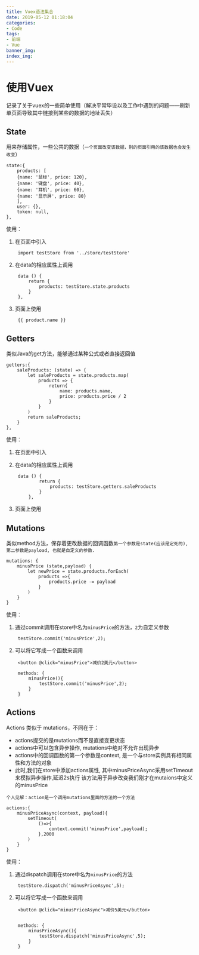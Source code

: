 ```yaml
---
title: Vuex语法集合
date: 2019-05-12 01:18:04
categories:
- Code
tags:
- 前端
- Vue
banner_img: 
index_img: 
---
```


# 使用Vuex
记录了关于vuex的一些简单使用（解决平常毕设以及工作中遇到的问题——刷新单页面导致其中链接到某些的数据的地址丢失）

## State
用来存储属性，一些公共的数据（`一个页面改变该数据，别的页面引用的该数据也会发生改变`）

	state:{ 
	    products: [
	    {name: '鼠标', price: 120},
	    {name: '键盘', price: 40},
	    {name: '耳机', price: 60},
	    {name: '显示屏', price: 80}
	    ],
	    user: {},
	    token: null,
	},

使用：

1. 在页面中引入


        import testStore from '../store/testStore'


2. 在data的相应属性上调用

        data () {
            return {
                products: testStore.state.products
            }
        },


3. 页面上使用

        {{ product.name }}


## Getters
类似Java的get方法，能够通过某种公式或者直接返回值

    getters:{
        saleProducts: (state) => {
            let saleProducts = state.products.map(
                products => {
                    return{
                        name: products.name,
                        price: products.price / 2
                    }
                }
            )
            return saleProducts;
        }
    },






使用：

1. 在页面中引入

2. 在data的相应属性上调用

        data () {
                return {
                    products: testStore.getters.saleProducts
                }
            },


3. 页面上使用

## Mutations
类似method方法，保存着更改数据的回调函数`第一个参数是state(应该是定死的), 第二参数是payload, 也就是自定义的参数.`

	mutations: {
	    minusPrice (state,payload) {
	        let newPrice = state.products.forEach(
	            products =>{
	                products.price -= payload
	            }
	        )
	    }
	}

使用：

1. 通过commit调用在store中名为`minusPrice`的方法，`2`为自定义参数


        testStore.commit('minusPrice',2);


2. 可以将它写成一个函数来调用


        <button @click="minusPrice">减价2美元</button>
  
        methods: {
            minusPrice(){
                testStore.commit('minusPrice',2);
            }
        }


## Actions
Actions 类似于 mutations，不同在于：

- actions提交的是mutations而不是直接变更状态
- actions中可以包含异步操作, mutations中绝对不允许出现异步
- actions中的回调函数的第一个参数是context, 是一个与store实例具有相同属性和方法的对象
- 此时,我们在store中添加actions属性, 其中minusPriceAsync采用setTimeout来模拟异步操作,延迟2s执行 该方法用于异步改变我们刚才在mutaions中定义的minusPrice

`个人见解：action是一个调用mutations里面的方法的一个方法`


	actions:{
	    minusPriceAsync(context, payload){
	        setTimeout(
	            ()=>{
	                context.commit('minusPrice',payload);
	            },2000
	        )
	    }
	}

使用：

1. 通过dispatch调用在store中名为`minusPrice`的方法


        testStore.dispatch('minusPriceAsync',5);


2. 可以将它写成一个函数来调用

        <button @click="minusPriceAsync">减价5美元</button>
  

        methods: {
            minusPriceAsync(){
                testStore.dispatch('minusPriceAsync',5);
            }
        }

